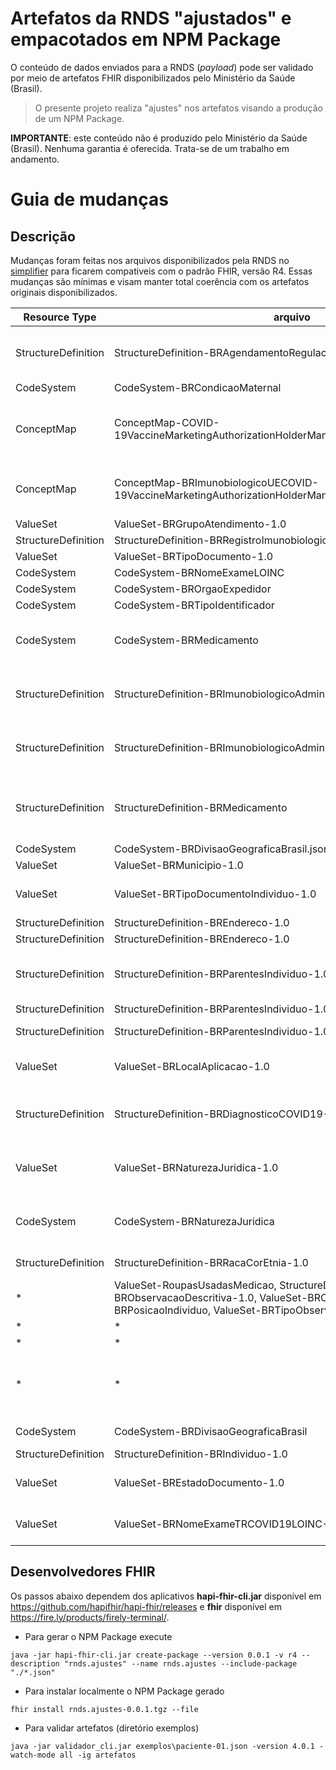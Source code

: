 # Artefatos da RNDS "ajustados" e empacotados em NPM Package

O conteúdo de dados enviados para a RNDS (_payload_) pode
ser validado por meio de artefatos FHIR disponibilizados pelo Ministério da Saúde (Brasil).

> O presente projeto realiza "ajustes" nos artefatos visando a produção de um NPM Package.

**IMPORTANTE**: este conteúdo não é produzido pelo Ministério da Saúde (Brasil). Nenhuma garantia é oferecida. Trata-se de um trabalho em andamento.

# Guia de mudanças

## Descrição

Mudanças foram feitas nos arquivos disponibilizados pela RNDS no [simplifier](https://simplifier.net/RedeNacionaldeDadosemSaude) para ficarem compativeis com o padrão FHIR, versão R4. Essas mudanças são mínimas e visam manter total coerência com os artefatos originais disponibilizados.

| Resource Type       | arquivo                                                                              | ERRO                                                                                                                                                                                                                              | Mudança                                                                                                                                                                                                                                                                                                        |
| ------------------- | ------------------------------------------------------------------------------------ | --------------------------------------------------------------------------------------------------------------------------------------------------------------------------------------------------------------------------------- | -------------------------------------------------------------------------------------------------------------------------------------------------------------------------------------------------------------------------------------------------------------------------------------------------------------- |
| StructureDefinition | StructureDefinition-BRAgendamentoRegulacaoAssistencial                               | Foi vinculado o Value Set http://www.saude.gov.br/fhir/r4/ValueSet/BRStatusAgendamentoRegulacaoAssistencial a variável "status" e esse Value Set não é um subconjunto do Value Set já vinculado a essa variável, do tipo required | Substitui o Value Set http://www.saude.gov.br/fhir/r4/ValueSet/BRStatusAgendamentoRegulacaoAssistencial pelo original http://hl7.org/fhir/ValueSet/appointmentstatus, tendo em vista que o Value Set brasileiro é apenas uma tradução do oficial.                                                              |
| CodeSystem          | CodeSystem-BRCondicaoMaternal                                                        | Tanto a variável "meta.lastUpdate" quanto a variável "date" estão no formato errado                                                                                                                                               | Foi adicionado "Z" ao final do valor das variáveis para indicar o fuso horário.                                                                                                                                                                                                                                 |
| ConceptMap          | ConceptMap-COVID-19VaccineMarketingAuthorizationHolderManufacturerBRImunobiologicoUE | Elemento "id" ultrapassava o limite superior de 64 caracteres                                                                                                                                                                     | Substitui o id COVID-19VaccineMarketingAuthorizationHolderManufacturerBRImunobiologicoUE por cOVID-19VaccineMarketingAuthorizationManufacturerBRImunobiologico, como "id" é um identificador lógico, servindo somente para identifica-lo no servidor local, essa mudança não o afeta.                          |
| ConceptMap          | ConceptMap-BRImunobiologicoUECOVID-19VaccineMarketingAuthorizationHolderManufacturer | Elemento "id" ultrapassava o limite superior de 64 caracteres                                                                                                                                                                     | Substitui o id ImunobiologicoUECOVID-19VaccineMarketingAuthorizationHolderM por ImunobiologicoCOVID-19VaccineMarketingAuthorizationM, como "id" é um identificador lógico, servindo somente para identifica-lo no servidor local, essa mudança não o afeta.                                                    |
| ValueSet            | ValueSet-BRGrupoAtendimento-1.0                                                      | A variável "date" esta no formato errado                                                                                                                                                                                          | Foi adicionado "Z" ao final do valor da variável para indicar o fuso horário.                                                                                                                                                                                                                                  |
| StructureDefinition | StructureDefinition-BRRegistroImunobiologicoAdministradoRotina-1.0                   | A variável "date" esta no formato errado                                                                                                                                                                                          | Foi adicionado "Z" ao final do valor da variável para indicar o fuso horário.                                                                                                                                                                                                                                  |
| ValueSet            | ValueSet-BRTipoDocumento-1.0                                                         | Duplicidade de instâncias desse Value Set                                                                                                                                                                                         | Uma dessas instâncias foi deletada.                                                                                                                                                                                                                                                                            |
| CodeSystem          | CodeSystem-BRNomeExameLOINC                                                          | Duplicidade de instâncias desse Code System                                                                                                                                                                                       | Uma dessas instâncias foi deletada.                                                                                                                                                                                                                                                                            |
| CodeSystem          | CodeSystem-BROrgaoExpedidor                                                          | Códigos duplicados, todos os códigos de um Code System devem ser únicos                                                                                                                                                           | Uma das definições dos códigos foi deleta. Code = CRBM.                                                                                                                                                                                                                                                        |
| CodeSystem          | CodeSystem-BRTipoIdentificador                                                       | Códigos duplicados, todos os códigos de um Code System devem ser únicos                                                                                                                                                           | Uma das definições dos códigos foi deleta. Code = BRACRBM.                                                                                                                                                                                                                                                     |
| CodeSystem          | CodeSystem-BRMedicamento                                                             | Códigos duplicados, todos os códigos de um Code System devem ser únicos                                                                                                                                                           | Uma das definições dos códigos foi deleta. Códigos duplicados: BR0272780U0042, BR0268345U0042, BR0328810U0087, BR0340783U0087, BR0267271U0042, BR0268084U0042, BR0340783U0062, BR0278283U0042, BR0296742, BR0273675, BR0420463, BR0292240, BR0363056U0106 e BR0449186.                                  |
| StructureDefinition    | StructureDefinition-BRImunobiologicoAdministrado-2.0                                 | Foi vinculado o Value Set http://www.saude.gov.br/fhir/r4/ValueSet/BREstadoEvento-1.0 a variável "status" e esse Value Set não é um subconjunto do Value Set já vinculado a essa variável, do tipo required                       | Substituição o Value Set http://www.saude.gov.br/fhir/r4/ValueSet/BREstadoEvento-1.0 pelo original http://hl7.org/fhir/ValueSet/immunization-status. O Value Set Brasileiro engloba mais definições do que são restritas pelo conjunto do Value Set original, podendo gerar transtornos futuros.               |
| StructureDefinition    | StructureDefinition-BRImunobiologicoAdministradoCampanha-2.0                         | Foi vinculado o Value Set http://www.saude.gov.br/fhir/r4/ValueSet/BREstadoEvento-1.0 a variável "status" e esse Value Set não é um subconjunto do Value Set já vinculado a essa variável, do tipo required                       | Substituição o Value Set http://www.saude.gov.br/fhir/r4/ValueSet/BREstadoEvento-1.0 pelo original http://hl7.org/fhir/ValueSet/immunization-status. O Value Set Brasileiro engloba mais definições do que são restritas pelo conjunto do Value Set original, podendo gerar transtornos futuros.               |
| StructureDefinition    | StructureDefinition-BRMedicamento                                                    | Foi vinculado o Value Set http://www.saude.gov.br/fhir/r4/ValueSet/BREstadoSolicitacaoMedicamento-1.0 a variável "status" e esse Value Set não é um subconjunto do Value Set já vinculado a essa variável, do tipo required       | Substituição o Value Set http://www.saude.gov.br/fhir/r4/ValueSet/BREstadoSolicitacaoMedicamento-1.0 pelo original http://hl7.org/fhir/ValueSet/medication-status. O Value Set Brasileiro engloba mais definições do que são restritas pelo conjunto do Value Set original, podendo gerar transtornos futuros. |
| CodeSystem | CodeSystem-BRDivisaoGeograficaBrasil.json | Incompleto (apenas uma única cidade) | Atualizado com os municípios e versão para 2023-12-14 |
| ValueSet   | ValueSet-BRMunicipio-1.0                  | Asterisco (*) em versões gera erro HAPI FHIR | Fornecida versão específica 2023-12-14 |
| ValueSet | ValueSet-BRTipoDocumentoIndividuo-1.0 | Atribuição de um ValueSet (http://hl7.org/fhir/ValueSet/identifier-type) em local restrito a CodeSystem. Além disso, esse ValueSet é da versão 5.| O ValueSet foi substituido pelo CodeSystem (http://terminology.hl7.org/CodeSystem/v2-0203). Esse CodeSystem estava totalmente incluso no ValueSet e o ValueSet não incluia outro CodeSystem.|
| StructureDefinition | StructureDefinition-BREndereco-1.0 | Elemento fhirVersion identificado como na versão 4.0.0 | Atribuição da versão 4.0.1 |
| StructureDefinition | StructureDefinition-BREndereco-1.0 | Dificuldade de identificar os slices no slicing do elemento address.line | Retirada do slicing do elemento address.line | 
| StructureDefinition | StructureDefinition-BRParentesIndividuo-1.0 | Vinculação a ValueSet (http://www.saude.gov.br/fhir/r4/ValueSet/BRParentesco-1.0) não disponibilizado. | Subistituição do ValueSet o ValueSet http://www.saude.gov.br/fhir/r4/ValueSet/BRParentesco-1.0, que não foi divuldado pelo http://hl7.org/fhir/ValueSet/relatedperson-relationshiptype de relacionamentos já definidos pelo FHIR. |
| StructureDefinition | StructureDefinition-BRParentesIndividuo-1.0 | Binding não estava no local adequado, ocasionando na não validação dos códigos | Ajustou o binding para o local certo |
| StructureDefinition | StructureDefinition-BRParentesIndividuo-1.0 | Uso do tipo de dados "code" para binding de um ValueSet que inclui mais de um CodeSystem | Troca do tipo de dados "code" para o tipo "CodeableConcept" |
| ValueSet | ValueSet-BRLocalAplicacao-1.0 | O perfil de imunizante StructureDefinition-BRImunobiologicoAdministrado-2.0 tem um binding para o ValueSet ValueSet-LocalAplicacao-1.0 , contudo esse ValueSet não foi encontrado | Criação do ValueSet ValueSet-BRLocalAplicacao-1.0, o ValueSet inclui todos os códigos do CodeSystem CodeSystem-BRLocalAplicacao |
| StructureDefinition | StructureDefinition-BRDiagnosticoCOVID19-TesteRapido-01.01 | O elemento value[x], que é um valueCodeableConcept, da Observation StructureDefinition-BRDiagnosticoCOVID19-TesteRapido-01.01 tem um binding para o ValueSet http://www.saude.gov.br/fhir/r4/ValueSet/BRResultadoQualitativoExame-1.0, esse ValueSet não foi encontrado | Existe o ValueSet http://www.saude.gov.br/fhir/r4/ValueSet/BRResultadoQualitativoExame-2.0, dessas forma o binding foi atribuido ao ValueSet que foi disponibilizado|
| ValueSet | ValueSet-BRNaturezaJuridica-1.0 | O perfil StructureDefinition-BRPessoaJuridicaProfissionalLiberal-1.0.json tem um biding para o ValueSet http://www.saude.gov.br/fhir/r4/ValueSet/BRNaturezaJuridica-1.0 e esse ValueSet não foi disponbilizado no serviço simplifier | No portal https://servicos-datasus.saude.gov.br/detalhe/UZQjoYDDFN foi baixado os artefatos da RNDS disponibilizados e lá foi encontrado o ValueSet http://www.saude.gov.br/fhir/r4/ValueSet/BRNaturezaJuridica-1.0 que foi incrementado nos artefatos desse repositório. |
| CodeSystem | CodeSystem-BRNaturezaJuridica | O ValueSet ValueSet-BRNaturezaJuridica-1.0 inclui o CodeSystem http://www.saude.gov.br/fhir/r4/CodeSystem/BRNaturezaJuridica que não foi disponibilizado no simplifier.| No portal https://servicos-datasus.saude.gov.br/detalhe/UZQjoYDDFN foi baixado os artefatos da RNDS disponibilizados e lá foi encontrado o CodeSystem http://www.saude.gov.br/fhir/r4/CodeSystem/BRNaturezaJuridica que foi incrementado nos artefatos desse repositório |
| StructureDefinition | StructureDefinition-BRRacaCorEtnia-1.0 | Binding da extensão "race" e "indigenousEthnicity" não estava no local adequado, dessa forma não efetivando a ação do binding | Ajuste do binding para o local correto |
| * | ValueSet-RoupasUsadasMedicao, StructureDefinition-BRObservacaoDescritiva-1.0, ValueSet-BROrigemMedida, ValueSet-BRPosicaoIndividuo, ValueSet-BRTipoObservacao-1.0 | Essas instâncias de recursos FHIR faziam referência para o CodeSystem LOINC com o valor da URI incorreto. URI referenciada: https://loinc.org/. URI do CodeSystem LOINC: http://loinc.org|  Foi feita a substituição da URI referenciada pela URI do CodeSystem LOINC|
| * | * | Elemento "fhirVersions" em versões diferentes. | Foi retirado o elemento "fhirVersions" de todas as instâncias de recursos. |
| * | * | Instâncias de recursos sem o elemento "id" ou com o elemento "id" duplicado | Foi gerado um [UUID](https://stackoverflow.com/questions/1155008/how-unique-is-uuid) e acrescentado a cada instância de recurso no elemento "id" |
| * | * | Instâncias utilizando código "eng" e "pt-br" para referenciar línguas, agrupadas no ValueSet http://hl7.org/fhir/ValueSet/languages. Contudo, para refereciar Inglês Americano e Português do Brasil os códigos são "en-US" e "pt-BR", respectivamente. Códigos de um CodeSystem são case sensitive, ou seja, diferenciam caractere maiúsculo de minúsculo. | Substituição de "eng" por "en-US" e "pt-br" por "pt-BR", quando referente a línguas |
| CodeSystem | CodeSystem-BRDivisaoGeograficaBrasil | Alguns códigos definidos nesse CodeSystem estavam declarados sem aspas no json o que acarretou um erro na decodificação do JSON. | Foi acrescentado aspas aos códigos que não tinham. |
| StructureDefinition | StructureDefinition-BRIndividuo-1.0 | Slicing declarado de forma inadequada no elemento "address.line". | Retirada do slicing |
| ValueSet | ValueSet-BREstadoDocumento-1.0 | O elemento "name" tem o mesmo valor que a instância http://www.saude.gov.br/fhir/r4/ValueSet/BRTipoDocumento-1.0, comprometendo o utilização de ferramentas externas | Trocando o valor do elemento "name" para "Estado do Documento", essa alteração não acarreta em prejuízos |
| ValueSet | ValueSet-BRNomeExameTRCOVID19LOINC-1.0 | O elemento "name" tem o mesmo valor que a instância http://www.saude.gov.br/fhir/r4/ValueSet/BRNomeExame-2.0, comprometendo o utilização de ferramentas externas | Trocando o valor do elemento "name" para "Nome do Exame TR COVID-19 LOINC", essa alteração não acarreta em prejuízos |

## Desenvolvedores FHIR

Os passos abaixo dependem dos aplicativos **hapi-fhir-cli.jar** disponível em https://github.com/hapifhir/hapi-fhir/releases e **fhir** disponível em 
https://fire.ly/products/firely-terminal/.

- Para gerar o NPM Package execute
```
java -jar hapi-fhir-cli.jar create-package --version 0.0.1 -v r4 --description "rnds.ajustes" --name rnds.ajustes --include-package "./*.json"
```

- Para instalar localmente o NPM Package gerado
```
fhir install rnds.ajustes-0.0.1.tgz --file
```

- Para validar artefatos (diretório exemplos)
```
java -jar validador_cli.jar exemplos\paciente-01.json -version 4.0.1 -watch-mode all -ig artefatos
```
